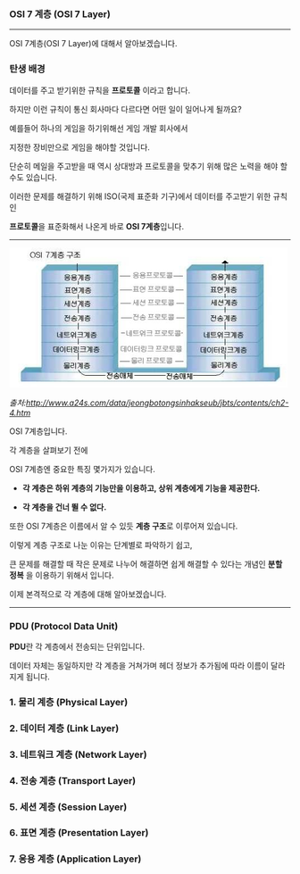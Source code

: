 ### OSI 7 계층 (OSI 7 Layer)

---

OSI 7계층(OSI 7 Layer)에 대해서 알아보겠습니다.

### 탄생 배경

데이터를 주고 받기위한 규칙을 **프로토콜** 이라고 합니다.

하지만 이런 규칙이 통신 회사마다 다르다면 어떤 일이 일어나게 될까요?

예를들어 하나의 게임을 하기위해선 게임 개발 회사에서

지정한 장비만으로 게임을 해야할 것입니다.

단순히 메일을 주고받을 때 역시 상대방과 프로토콜을 맞추기 위해 많은 노력을 해야 할 수도 있습니다.

이러한 문제를 해결하기 위해 ISO(국제 표준화 기구)에서 데이터를 주고받기 위한 규칙인

**프로토콜**을 표준화해서 나온게 바로 **OSI 7계층**입니다.

---

![osi 7계층](images/p26.jpg)

_출처:http://www.a24s.com/data/jeongbotongsinhakseub/jbts/contents/ch2-4.htm_

OSI 7계층입니다.

각 계층을 살펴보기 전에

OSI 7계층엔 중요한 특징 몇가지가 있습니다.

- **각 계층은 하위 계층의 기능만을 이용하고, 상위 계층에게 기능을 제공한다.**

- **각 계층을 건너 뛸 수 없다.**

또한 OSI 7계층은 이름에서 알 수 있듯 **계층 구조**로 이루어져 있습니다.

이렇게 계층 구조로 나눈 이유는 단계별로 파악하기 쉽고,

큰 문제를 해결할 때 작은 문제로 나누어 해결하면 쉽게 해결할 수 있다는 개념인 **분할 정복** 을 이용하기 위해서 입니다.

이제 본격적으로 각 계층에 대해 알아보겠습니다.

---

### PDU (Protocol Data Unit)

**PDU**란 각 계층에서 전송되는 단위입니다.

데이터 자체는 동일하지만 각 계층을 거쳐가며 헤더 정보가 추가됨에 따라 이름이 달라지게 됩니다.

### 1. 물리 계층 (Physical Layer)

### 2. 데이터 계층 (Link Layer)

### 3. 네트워크 계층 (Network Layer)

### 4. 전송 계층 (Transport Layer)

### 5. 세션 계층 (Session Layer)

### 6. 표면 계층 (Presentation Layer)

### 7. 응용 계층 (Application Layer)
